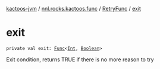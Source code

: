[kactoos-jvm](../../index.md) / [nnl.rocks.kactoos.func](../index.md) / [RetryFunc](index.md) / [exit](./exit.md)

# exit

`private val exit: `[`Func`](../../nnl.rocks.kactoos/-func/index.md)`<`[`Int`](https://kotlinlang.org/api/latest/jvm/stdlib/kotlin/-int/index.html)`, `[`Boolean`](https://kotlinlang.org/api/latest/jvm/stdlib/kotlin/-boolean/index.html)`>`

Exit condition, returns TRUE if there is no more reason to try

